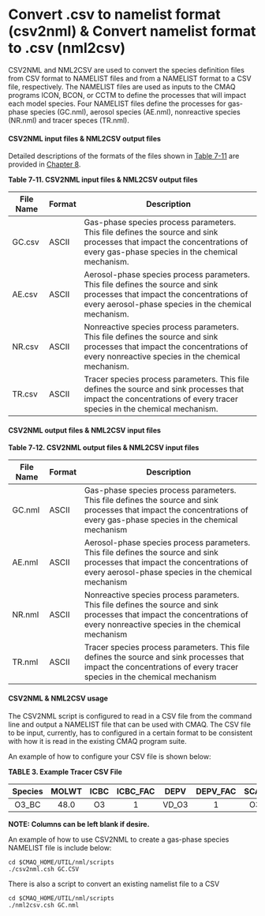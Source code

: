 # Convert .csv to namelist format (csv2nml) & Convert namelist format to .csv (nml2csv)



CSV2NML and NML2CSV are used to convert the species definition files from CSV format to NAMELIST files and from a NAMELIST format to a CSV file, respectively. The NAMELIST files are used as inputs to the CMAQ programs ICON, BCON, or CCTM to define the processes that will impact each model species. Four NAMELIST files define the processes for gas-phase species (GC.nml), aerosol species (AE.nml), nonreactive species (NR.nml) and tracer speces (TR.nml).

#### CSV2NML input files & NML2CSV output files

Detailed descriptions of the formats of the files shown in [Table 7-11](#Table5-9) are provided in [Chapter 8](CMAQ_OGD_ch08_input_files.md). 

<a id=Table7-11></a>

**Table 7‑11. CSV2NML input files & NML2CSV output files**

|**File Name**|**Format**|**Description**|
|--------|--------|--------------------------------------------------------------------------|
|GC.csv|ASCII|Gas-phase species process parameters. This file defines the source and sink processes that impact the concentrations of every gas-phase species in the chemical mechanism.|
|AE.csv|ASCII|Aerosol-phase species process parameters. This file defines the source and sink processes that impact the concentrations of every aerosol-phase species in the chemical mechanism.|
|NR.csv|ASCII|Nonreactive species process parameters. This file defines the source and sink processes that impact the concentrations of every nonreactive species in the chemical mechanism.|
|TR.csv|ASCII|Tracer species process parameters. This file defines the source and sink processes that impact the concentrations of every tracer species in the chemical mechanism.|

#### CSV2NML output files & NML2CSV input files

<a id=Table7-12></a>

**Table 7‑12. CSV2NML output files & NML2CSV input files**

|**File Name**|**Format**|**Description**|
|--------|--------|--------------------------------------------------------------------------|
|GC.nml|ASCII|Gas-phase species process parameters. This file defines the source and sink processes that impact the concentrations of every gas-phase species in the chemical mechanism|
|AE.nml|ASCII|Aerosol-phase species process parameters. This file defines the source and sink processes that impact the concentrations of every aerosol-phase species in the chemical mechanism|
|NR.nml|ASCII|Nonreactive species process parameters. This file defines the source and sink processes that impact the concentrations of every nonreactive species in the chemical mechanism|
|TR.nml|ASCII|Tracer species process parameters. This file defines the source and sink processes that impact the concentrations of every tracer species in the chemical mechanism|

#### CSV2NML & NML2CSV usage 

The CSV2NML script is configured to read in a CSV file from the command line and output a NAMELIST file that can be used with CMAQ. The CSV file to be input, currently, has to configured in a certain format to be consistent with how it is read in the existing CMAQ program suite. 

An example of how to configure your CSV file is shown below: 

<a id=Table3></a>

**TABLE 3. Example Tracer CSV File**

|**Species**|**MOLWT**|**ICBC**|**ICBC_FAC**|**DEPV**|**DEPV_FAC**|**SCAV**|**SCAV_FAC**|**TR2AE**|**TR2AQ**|**ADVC**|**DIFF**|**DDEP**|**WDEP**|**CONC**|
|:------:|:----:|:----:|:---:|:-----:|:---:|:---:|:----:|:---:|:----:|:----:|:----:|:----:|:----:|:----:|
|O3_BC|48.0|O3|1|VD_O3|1|O3|1|    |    |YES|YES|YES|YES|YES|

**NOTE: Columns can be left blank if desire.**

An example of how to use CSV2NML to create a gas-phase species NAMELIST file is include below:

```
cd $CMAQ_HOME/UTIL/nml/scripts
./csv2nml.csh GC.CSV
```

There is also a script to convert an existing namelist file to a CSV

```
cd $CMAQ_HOME/UTIL/nml/scripts
./nml2csv.csh GC.nml
```
